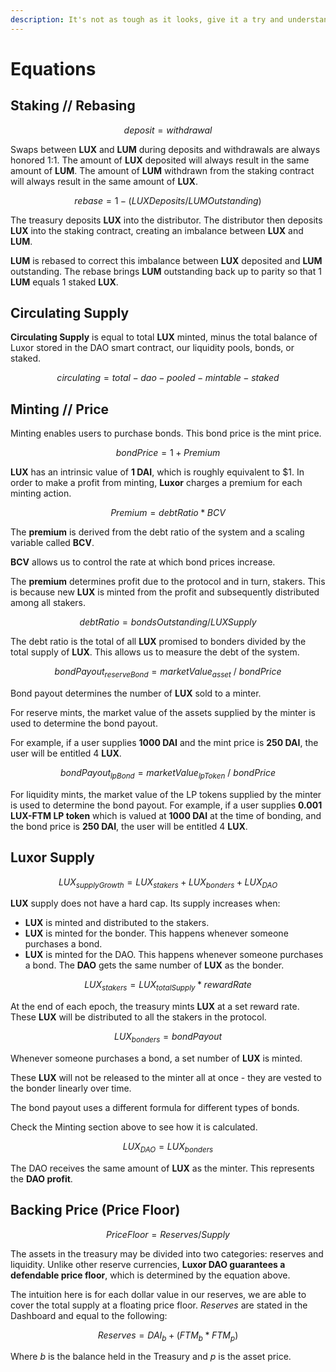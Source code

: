 ```yaml
---
description: It's not as tough as it looks, give it a try and understand how we operate.
---
```


# Equations

## Staking // Rebasing

$$
deposit = withdrawal
$$

Swaps between **LUX** and **LUM** during deposits and withdrawals are always honored 1:1. The amount of **LUX** deposited will always result in the same amount of **LUM**. The amount of **LUM** withdrawn from the staking contract will always result in the same amount of **LUX**.

$$
rebase = 1 - ( LUXDeposits / LUM
Outstanding )
$$

The treasury deposits **LUX** into the distributor. The distributor then deposits **LUX** into the staking contract, creating an imbalance between **LUX** and **LUM**.&#x20;

**LUM** is rebased to correct this imbalance between **LUX** deposited and **LUM** outstanding. The rebase brings **LUM** outstanding back up to parity so that 1 **LUM** equals 1 staked **LUX**.

## Circulating Supply

**Circulating Supply** is equal to total **LUX** minted, minus the total balance of Luxor stored in the DAO smart contract, our liquidity pools, bonds, or staked.

$$
circulating = total - dao - pooled - mintable - staked
$$

## Minting // Price

Minting enables users to purchase bonds. This bond price is the mint price.

$$
bond Price = 1 + Premium
$$

**LUX** has an intrinsic value of **1 DAI**, which is roughly equivalent to $1. In order to make a profit from minting, **Luxor** charges a premium for each minting action.

$$
Premium = debt Ratio * BCV
$$

The **premium** is derived from the debt ratio of the system and a scaling variable called **BCV**.

**BCV** allows us to control the rate at which bond prices increase.

The **premium** determines profit due to the protocol and in turn, stakers. This is because new **LUX** is minted from the profit and subsequently distributed among all stakers.

$$
debt Ratio = bondsOutstanding/LUXSupply
$$

The debt ratio is the total of all **LUX** promised to bonders divided by the total supply of **LUX**. This allows us to measure the debt of the system.

$$
bondPayout_{reserveBond} = marketValue_{asset}\ /\ bondPrice
$$

Bond payout determines the number of **LUX** sold to a minter.&#x20;

For reserve mints, the market value of the assets supplied by the minter is used to determine the bond payout.&#x20;

For example, if a user supplies **1000 DAI** and the mint price is **250 DAI**, the user will be entitled 4 **LUX**.

$$
bondPayout_{lpBond} = marketValue_{lpToken}\ /\ bondPrice
$$

For liquidity mints, the market value of the LP tokens supplied by the minter is used to determine the bond payout. For example, if a user supplies **0.001 LUX-FTM LP token** which is valued at **1000 DAI** at the time of bonding, and the bond price is **250 DAI**, the user will be entitled 4 **LUX**.&#x20;

## **Luxor** Supply

$$
LUX_{supplyGrowth} = LUX_{stakers} + LUX_{bonders} + LUX_
{DAO}
$$

**LUX** supply does not have a hard cap. Its supply increases when:

* **LUX** is minted and distributed to the stakers.
* **LUX** is minted for the bonder. This happens whenever someone purchases a bond.
* **LUX** is minted for the DAO. This happens whenever someone purchases a bond. The **DAO** gets the same number of **LUX** as the bonder.

$$
LUX_{stakers} = LUX_{totalSupply} * rewardRate
$$

At the end of each epoch, the treasury mints **LUX** at a set reward rate. These **LUX** will be distributed to all the stakers in the protocol.&#x20;

$$
LUX_{bonders} = bondPayout
$$

Whenever someone purchases a bond, a set number of **LUX** is minted.&#x20;

These **LUX** will not be released to the minter all at once - they are vested to the bonder linearly over time.&#x20;

The bond payout uses a different formula for different types of bonds.&#x20;

Check the Minting section above to see how it is calculated.

$$
LUX_{DAO} = LUX_{bonders}
$$

The DAO receives the same amount of **LUX** as the minter. This represents the **DAO profit**.

## **Backing Price (Price Floor)**

$$
Price Floor = Reserves / Supply
$$

The assets in the treasury may be divided into two categories: reserves and liquidity. Unlike other reserve currencies, **Luxor DAO guarantees a defendable price floor**, which is determined by the equation above.

The intuition here is for each dollar value in our reserves, we are able to cover the total supply at a floating price floor. _Reserves_ are stated in the Dashboard and equal to the following:

$$
Reserves = DAI_b + (FTM_b * FTM_p)
$$

Where _b_ is the balance held in the Treasury and _p_ is the asset price.

